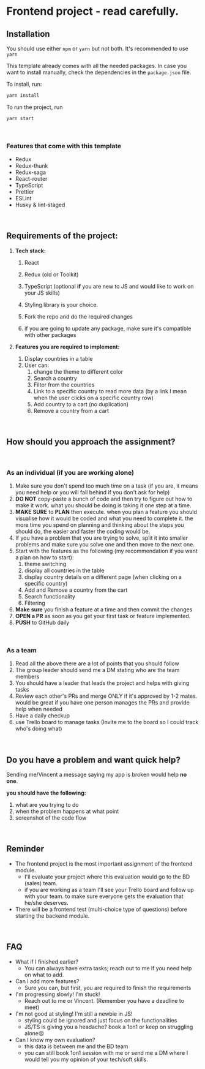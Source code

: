 # Frontend project - read carefully.
## Installation

You should use either `npm` or `yarn` but not both. It's recommended to use `yarn`

This template already comes with all the needed packages. In case you want to install manually, check the dependencies in the `package.json` file.

To install, run:

```bash
yarn install
```

To run the project, run

````bash
yarn start
````

<br />

### Features that come with this template

* Redux
* Redux-thunk
* Redux-saga
* React-router
* TypeScript
* Prettier
* ESLint
* Husky & lint-staged

<br />

## Requirements of the project:



1. **Tech stack:**

   1. React

   2. Redux (old or Toolkit)

   3. TypeScript (optional **if** you are new to JS and would like to work on your JS skills)

   4. Styling library is your choice.

   5. Fork the repo and do the required changes

   6. if you are going to update any package, make sure it's compatible with other packages



2. **Features you are required to implement:**

   1. Display countries in a table
   2. User can:
      1. change the theme to different color
      2. Search a country
      3. Filter from the countries
      4. Link to a specific country to read more data (by a link I mean when the user clicks on a specific country row)
      5. Add country to a cart (no duplication)
      6. Remove a country from a cart

<br />

## How should you approach the assignment?

<br />

### As an individual (if you are working alone)

1. Make sure you don't spend too much time on a task (if you are, it means you need help or you will fall behind if you don't ask for help)
2. **DO NOT** copy-paste a bunch of code and then try to figure out how to make it work. what you should be doing is taking it one step at a time.
3. **MAKE SURE** to **PLAN** then execute. when you plan a feature you should visualise how it would be coded and what you need to complete it. the more time you spend on planning and thinking about the steps you should do, the easier and faster the coding would be.
4. If you have a problem that you are trying to solve, split it into smaller problems and make sure you solve one and then move to the next one.
5. Start with the features as the following (my recommendation if you want a plan on how to start):
   1. theme switching
   2. display all countries in the table
   3. display country details on a different page (when clicking on a specific country)
   4. Add and Remove a country from the cart
   5. Search functionality
   6. Filtering
6. **Make sure** you finish a feature at a time and then commit the changes
7. **OPEN a PR** as soon as you get your first task or feature implemented.
8. **PUSH** to GitHub daily


<br />

### As a team

1. Read all the above there are a lot of points that you should follow
2. The group leader should send me a DM stating who are the team members
3. You should have a leader that leads the project and helps with giving tasks
4. Review each other's PRs and merge ONLY if it's approved by 1-2 mates. would be great if you have one person manages the PRs and provide help when needed
5. Have a daily checkup
6. use Trello board to manage tasks (Invite me to the board so I could track who's doing what)

<br />

## Do you have a problem and want quick help?

Sending me/Vincent a message saying my app is broken would help **no one**.

**you should have the following:**

1. what are you trying to do
2. when the problem happens at what point
3. screenshot of the code flow

<br />

## Reminder

* The frontend project is the most important assignment of the frontend module.
  * I'll evaluate your project where this evaluation would go to the BD (sales) team.
  * if you are working as a team I'll see your Trello board and follow up with your team. to make sure everyone gets the evaluation that he/she deserves.
* There will be a frontend test (multi-choice type of questions) before starting the backend module.

<br />

## FAQ


* What if I finished earlier?
  * You can always have extra tasks; reach out to me if you need help on what to add.
* Can I add more features?
  * Sure you can, but first, you are required to finish the requirements
* I'm progressing slowly! I'm stuck!
  * Reach out to me or Vincent. (Remember you have a deadline to meet)
* I'm not good at styling! I'm still a newbie in JS!
  * styling could be ignored and just focus on the functionalities
  * JS/TS is giving you a headache? book a 1on1 or keep on struggling alone😢
* Can I know my own evaluation?
  * this data is between me and the BD team
  * you can still book 1on1 session with me or send me a DM where I would tell you my opinion of your tech/soft skills.
